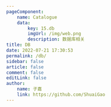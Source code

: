 ```yaml
---
pageComponent:
    name: Catalogue
    data:
        key: 15.db
        imgUrl: /img/web.png
        description: 数据库相关
title: DB
date: 2022-07-21 17:30:53
permalink: /db/
sidebar: false
article: false
comment: false
editLink: false
author:
    name: 子嘉
    link: https://github.com/ShuaiGao
---
```

